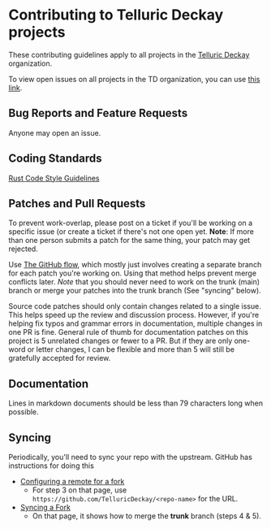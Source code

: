 # Contributing to Telluric Deckay projects

These contributing guidelines apply to all projects in the [Telluric
Deckay](https://github.com/TelluricDeckay/) organization.

To view open issues on all projects in the TD organization, you can use
[this
link](https://github.com/issues?q=is%3Aissue+is%3Aopen+org%3ATelluricDeckay).

## Bug Reports and Feature Requests

Anyone may open an issue.

## Coding Standards

[Rust Code Style
Guidelines](https://doc.rust-lang.org/book/appendix-04-useful-development-tools.html?highlight=formatting#automatic-formatting-with-rustfmt)

## Patches and Pull Requests

To prevent work-overlap, please post on a ticket if you'll be working
on a specific issue (or create a ticket if there's not one open yet.
**Note**: If more than one person submits a patch for the same thing,
your patch may get rejected.

Use [The GitHub flow](https://guides.github.com/introduction/flow/),
which mostly just involves creating a separate branch for each patch
you're working on. Using that method helps prevent merge conflicts
later. *Note* that you should never need to work on the trunk (main)
branch or merge your patches into the trunk branch (See "syncing"
below).

Source code patches should only contain changes related to a single
issue. This helps speed up the review and discussion process. However,
if you're helping fix typos and grammar errors in documentation,
multiple changes in one PR is fine. General rule of thumb for
documentation patches on this project is 5 unrelated changes or fewer
to a PR. But if they are only one-word or letter changes, I can be
flexible and more than 5 will still be gratefully accepted for review.

## Documentation

Lines in markdown documents should be less than 79 characters long when
possible.

## Syncing

Periodically, you'll need to sync your repo with the upstream.
GitHub has instructions for doing this

* [Configuring a remote for a fork](https://help.github.com/articles/configuring-a-remote-for-a-fork/)
  * For step 3 on that page, use ```https://github.com/TelluricDeckay/<repo-name>``` for the URL.
* [Syncing a Fork](https://help.github.com/articles/syncing-a-fork/)
  * On that page, it shows how to merge the **trunk** branch (steps 4 & 5).
